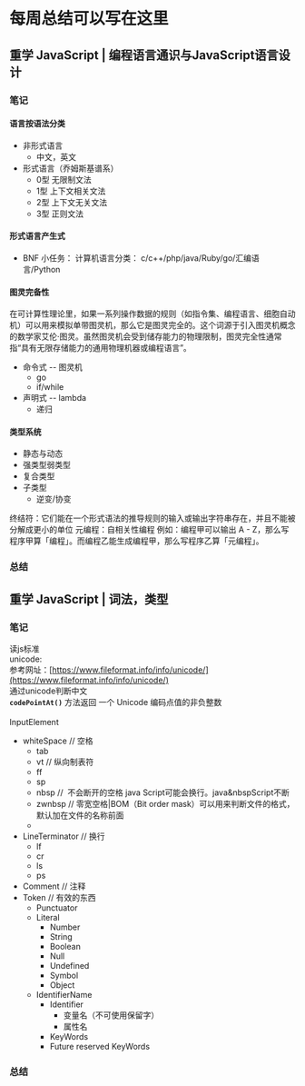 # 每周总结可以写在这里
## 重学 JavaScript | 编程语言通识与JavaScript语言设计
### 笔记
#### 语言按语法分类
  - 非形式语言
    - 中文，英文
  - 形式语言（乔姆斯基谱系）
    - 0型 无限制文法
    - 1型 上下文相关文法
    - 2型 上下文无关文法
    - 3型 正则文法
#### 形式语言产生式
  - BNF
小任务：
计算机语言分类：
c/c++/php/java/Ruby/go/汇编语言/Python
#### 图灵完备性
在可计算性理论里，如果一系列操作数据的规则（如指令集、编程语言、细胞自动机）可以用来模拟单带图灵机，那么它是图灵完全的。这个词源于引入图灵机概念的数学家艾伦·图灵。虽然图灵机会受到储存能力的物理限制，图灵完全性通常指“具有无限存储能力的通用物理机器或编程语言”。
  - 命令式 -- 图灵机
    - go
    - if/while
  - 声明式 -- lambda
    - 递归
#### 类型系统
  - 静态与动态
  - 强类型弱类型
  - 复合类型
  - 子类型
    - 逆变/协变

终结符：它们能在一个形式语法的推导规则的输入或输出字符串存在，并且不能被分解成更小的单位
元编程：自相关性编程
例如：编程甲可以输出 A - Z，那么写程序甲算「编程」。而编程乙能生成编程甲，那么写程序乙算「元编程」。
### 总结
## 重学 JavaScript | 词法，类型
### 笔记
读js标准<br />unicode:<br />参考网址：[https://www.fileformat.info/info/unicode/](https://www.fileformat.info/info/unicode/)<br />通过unicode判断中文<br />**`codePointAt()`** 方法返回 一个 Unicode 编码点值的非负整数<br />
<br />InputElement

- whiteSpace // 空格
  - tab
  - vt // 纵向制表符
  - ff
  - sp
  - nbsp // &nbsp;不会断开的空格 java Script可能会换行。java&nbspScript不断
  - zwnbsp // 零宽空格|BOM（Bit order mask）可以用来判断文件的格式，默认加在文件的名称前面
  - <br />
- LineTerminator // 换行
  - lf
  - cr
  - ls
  - ps
- Comment // 注释
- Token // 有效的东西
  - Punctuator
  - Literal
    - Number
    - String
    - Boolean
    - Null
    - Undefined
    - Symbol
    - Object
  - IdentifierName
    - Identifier
      - 变量名（不可使用保留字）
      - 属性名
    - KeyWords
    - Future reserved KeyWords
### 总结